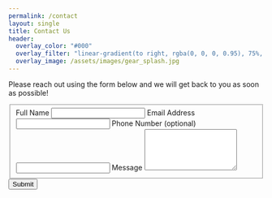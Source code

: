 ```yaml
---
permalink: /contact
layout: single
title: Contact Us
header:
  overlay_color: "#000"
  overlay_filter: "linear-gradient(to right, rgba(0, 0, 0, 0.95), 75%, rgba(255, 255, 255, 0.0))"
  overlay_image: /assets/images/gear_splash.jpg
---
```


Please reach out using the form below and we will get back to you as soon as possible!

<form id="fs-frm" name="simple-contact-form" accept-charset="utf-8" action="https://formspree.io/f/xqkvlaqr" method="post">
  <fieldset id="fs-frm-inputs">
    <label for="full-name">Full Name</label>
    <input type="text" name="name" id="full-name" required="">
    <label for="email-address">Email Address</label>
    <input type="email" name="_replyto" id="email-address" required="">
    <label for="phone">Phone Number (optional)</label>
    <input type="phone" name="phone" id="phone" >
    <label for="message">Message</label>
    <textarea rows="5" name="message" id="message" required=""></textarea>
    <input type="hidden" name="_subject" id="email-subject" value="Contact Form Submission">
  <div data-lastpass-icon-root="true" style="position: relative !important; height: 0px !important; width: 0px !important; float: left !important;"></div></fieldset>
  <input type="submit" value="Submit">
</form>
